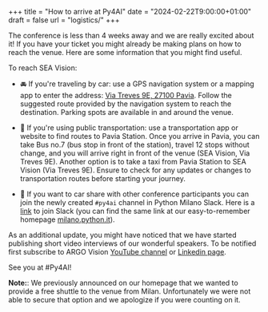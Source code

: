 +++
title = "How to arrive at Py4AI"
date = "2024-02-22T9:00:00+01:00"
draft = false
url = "logistics/"
+++

The conference is less than 4 weeks away and we are really excited about it!
If you have your ticket you might already be making plans on how to reach the venue.
Here are some information that you might find useful.

To reach SEA Vision:

- 🚘 If you're traveling by car: use a GPS navigation system or a mapping app to enter the address: [Via Treves 9E, 27100 Pavia](https://maps.app.goo.gl/Fdsrxd9fkM28oKtx7).
Follow the suggested route provided by the navigation system to reach the destination.
Parking spots are available in and around the venue.

- 🚆 If you're using public transportation: use a transportation app or website to find routes to Pavia Station. Once you arrive in Pavia, you can take Bus no.7 (bus stop in front of the station), travel 12 stops without change, and you will arrive right in front of the venue (SEA Vision, Via Treves 9E).
Another option is to take a taxi from Pavia Station to SEA Vision (Via Treves 9E).
Ensure to check for any updates or changes to transportation routes before starting your journey.

- 🚌 If you want to car share with other conference participants you can join
the newly created `#py4ai` channel in Python Milano Slack. Here is a [link](https://bit.ly/pymislack) to join Slack (you can find the same link at our easy-to-remember homepage [milano.python.it](milano.python.it)).

As an additional update, you might have noticed that we have started publishing
short video interviews of our wonderful speakers. To be notified first subscribe to
ARGO Vision [YouTube channel](https://www.youtube.com/@argo.vision) or [Linkedin page](https://www.linkedin.com/company/argo-vision/).

See you at #Py4AI!

**Note:**: We previously announced on our homepage that we wanted to provide a free shuttle
to the venue from Milan. Unfortunately we were not able to secure that option
and we apologize if you were counting on it.
